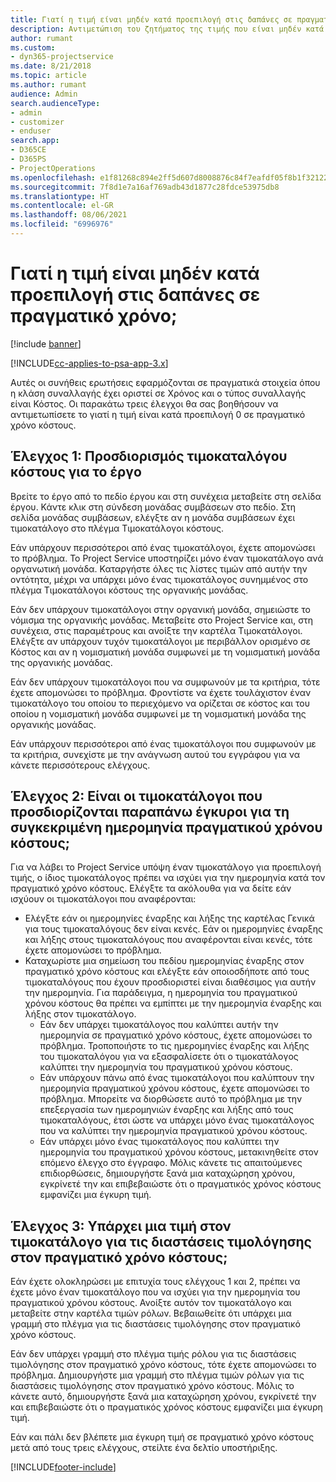 ```yaml
---
title: Γιατί η τιμή είναι μηδέν κατά προεπιλογή στις δαπάνες σε πραγματικό χρόνο;
description: Αντιμετώπιση του ζητήματος της τιμής που είναι μηδέν κατά προεπιλογή στον πραγματικό χρόνο κόστους.
author: rumant
ms.custom:
- dyn365-projectservice
ms.date: 8/21/2018
ms.topic: article
ms.author: rumant
audience: Admin
search.audienceType:
- admin
- customizer
- enduser
search.app:
- D365CE
- D365PS
- ProjectOperations
ms.openlocfilehash: e1f81268c894e2ff5d607d8008876c84f7eafdf05f8b1f3212263a5dfa89b69d
ms.sourcegitcommit: 7f8d1e7a16af769adb43d1877c28fdce53975db8
ms.translationtype: HT
ms.contentlocale: el-GR
ms.lasthandoff: 08/06/2021
ms.locfileid: "6996976"
---
```

# <a name="why-is-the-price-defaulting-to-zero-on-time-cost-actuals"></a>Γιατί η τιμή είναι μηδέν κατά προεπιλογή στις δαπάνες σε πραγματικό χρόνο;

[!include [banner](../includes/psa-now-project-operations.md)]

[!INCLUDE[cc-applies-to-psa-app-3.x](../includes/cc-applies-to-psa-app-3x.md)]

Αυτές οι συνήθεις ερωτήσεις εφαρμόζονται σε πραγματικά στοιχεία όπου η κλάση συναλλαγής έχει οριστεί σε Χρόνος και ο τύπος συναλλαγής είναι Κόστος. Οι παρακάτω τρεις έλεγχοι θα σας βοηθήσουν να αντιμετωπίσετε το γιατί η τιμή είναι κατά προεπιλογή 0 σε πραγματικό χρόνο κόστους.
 
## <a name="check-1-identify-the-cost-price-list-for-the-project"></a>Έλεγχος 1: Προσδιορισμός τιμοκαταλόγου κόστους για το έργο

Βρείτε το έργο από το πεδίο έργου και στη συνέχεια μεταβείτε στη σελίδα έργου. Κάντε κλικ στη σύνδεση μονάδας συμβάσεων στο πεδίο. Στη σελίδα μονάδας συμβάσεων, ελέγξτε αν η μονάδα συμβάσεων έχει τιμοκατάλογο στο πλέγμα Τιμοκατάλογοι κόστους.

Εάν υπάρχουν περισσότεροι από ένας τιμοκατάλογοι, έχετε απομονώσει το πρόβλημα. Το Project Service υποστηρίζει μόνο έναν τιμοκατάλογο ανά οργανωτική μονάδα. Καταργήστε όλες τις λίστες τιμών από αυτήν την οντότητα, μέχρι να υπάρχει μόνο ένας τιμοκατάλογος συνημμένος στο πλέγμα Τιμοκατάλογοι κόστους της οργανικής μονάδας.

Εάν δεν υπάρχουν τιμοκατάλογοι στην οργανική μονάδα, σημειώστε το νόμισμα της οργανικής μονάδας. Μεταβείτε στο Project Service και, στη συνέχεια, στις παραμέτρους και ανοίξτε την καρτέλα Τιμοκατάλογοι. Ελέγξτε αν υπάρχουν τυχόν τιμοκατάλογοι με περιβάλλον ορισμένο σε Κόστος και αν η νομισματική μονάδα συμφωνεί με τη νομισματική μονάδα της οργανικής μονάδας.
 
Εάν δεν υπάρχουν τιμοκατάλογοι που να συμφωνούν με τα κριτήρια, τότε έχετε απομονώσει το πρόβλημα. Φροντίστε να έχετε τουλάχιστον έναν τιμοκατάλογο του οποίου το περιεχόμενο να ορίζεται σε κόστος και του οποίου η νομισματική μονάδα συμφωνεί με τη νομισματική μονάδα της οργανικής μονάδας.

Εάν υπάρχουν περισσότεροι από ένας τιμοκατάλογοι που συμφωνούν με τα κριτήρια, συνεχίστε με την ανάγνωση αυτού του εγγράφου για να κάνετε περισσότερους ελέγχους.

## <a name="check-2-are-any-of-the-price-lists-identified-above-valid-for-the-specific-date-of-the-time-cost-actual"></a>Έλεγχος 2: Είναι οι τιμοκατάλογοι που προσδιορίζονται παραπάνω έγκυροι για τη συγκεκριμένη ημερομηνία πραγματικού χρόνου κόστους;

Για να λάβει το Project Service υπόψη έναν τιμοκατάλογο για προεπιλογή τιμής, ο ίδιος τιμοκατάλογος πρέπει να ισχύει για την ημερομηνία κατά τον πραγματικό χρόνο κόστους. Ελέγξτε τα ακόλουθα για να δείτε εάν ισχύουν οι τιμοκατάλογοι που αναφέρονται:

- Ελέγξτε εάν οι ημερομηνίες έναρξης και λήξης της καρτέλας Γενικά για τους τιμοκαταλόγους δεν είναι κενές. Εάν οι ημερομηνίες έναρξης και λήξης στους τιμοκαταλόγους που αναφέρονται είναι κενές, τότε έχετε απομονώσει το πρόβλημα. 
- Καταχωρίστε μια σημείωση του πεδίου ημερομηνίας έναρξης στον πραγματικό χρόνο κόστους και ελέγξτε εάν οποιοσδήποτε από τους τιμοκαταλόγους που έχουν προσδιοριστεί είναι διαθέσιμος για αυτήν την ημερομηνία. Για παράδειγμα, η ημερομηνία του πραγματικού χρόνου κόστους θα πρέπει να εμπίπτει με την ημερομηνία έναρξης και λήξης στον τιμοκατάλογο. 
    - Εάν δεν υπάρχει τιμοκατάλογος που καλύπτει αυτήν την ημερομηνία σε πραγματικό χρόνο κόστους, έχετε απομονώσει το πρόβλημα. Τροποποιήστε το τις ημερομηνίες έναρξης και λήξης του τιμοκαταλόγου για να εξασφαλίσετε ότι ο τιμοκατάλογος καλύπτει την ημερομηνία του πραγματικού χρόνου κόστους. 
    - Εάν υπάρχουν πάνω από ένας τιμοκατάλογοι που καλύπτουν την ημερομηνία πραγματικού χρόνου κόστους, έχετε απομονώσει το πρόβλημα. Μπορείτε να διορθώσετε αυτό το πρόβλημα με την επεξεργασία των ημερομηνιών έναρξης και λήξης από τους τιμοκαταλόγους, έτσι ώστε να υπάρχει μόνο ένας τιμοκατάλογος που να καλύπτει την ημερομηνία πραγματικού χρόνου κόστους. 
    - Εάν υπάρχει μόνο ένας τιμοκατάλογος που καλύπτει την ημερομηνία του πραγματικού χρόνου κόστους, μετακινηθείτε στον επόμενο έλεγχο στο έγγραφο.
Μόλις κάνετε τις απαιτούμενες επιδιορθώσεις, δημιουργήστε ξανά μια καταχώρηση χρόνου, εγκρίνετέ την και επιβεβαιώστε ότι ο πραγματικός χρόνος κόστους εμφανίζει μια έγκυρη τιμή.

## <a name="check-3-is-there-a-price-in-the-price-list-for-the-pricing-dimensions-on-the-time-cost-actual"></a>Έλεγχος 3: Υπάρχει μια τιμή στον τιμοκατάλογο για τις διαστάσεις τιμολόγησης στον πραγματικό χρόνο κόστους;

Εάν έχετε ολοκληρώσει με επιτυχία τους ελέγχους 1 και 2, πρέπει να έχετε μόνο έναν τιμοκατάλογο που να ισχύει για την ημερομηνία του πραγματικού χρόνου κόστους. Ανοίξτε αυτόν τον τιμοκατάλογο και μεταβείτε στην καρτέλα τιμών ρόλων. Βεβαιωθείτε ότι υπάρχει μια γραμμή στο πλέγμα για τις διαστάσεις τιμολόγησης στον πραγματικό χρόνο κόστους.

Εάν δεν υπάρχει γραμμή στο πλέγμα τιμής ρόλου για τις διαστάσεις τιμολόγησης στον πραγματικό χρόνο κόστους, τότε έχετε απομονώσει το πρόβλημα. Δημιουργήστε μια γραμμή στο πλέγμα τιμών ρόλων για τις διαστάσεις τιμολόγησης στον πραγματικό χρόνο κόστους. Μόλις το κάνετε αυτό, δημιουργήστε ξανά μια καταχώρηση χρόνου, εγκρίνετέ την και επιβεβαιώστε ότι ο πραγματικός χρόνος κόστους εμφανίζει μια έγκυρη τιμή.
 
Εάν και πάλι δεν βλέπετε μια έγκυρη τιμή σε πραγματικό χρόνο κόστους μετά από τους τρεις ελέγχους, στείλτε ένα δελτίο υποστήριξης.





[!INCLUDE[footer-include](../includes/footer-banner.md)]